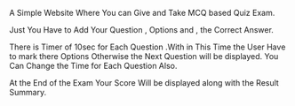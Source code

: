 A Simple Website Where You can Give  and Take MCQ based Quiz Exam.

Just You Have to Add Your Question , Options and , the Correct Answer.

There is  Timer of 10sec for Each Question .With in This Time the User Have to mark there Options Otherwise the Next Question  will be displayed. You Can Change the Time for Each Question Also. 

At the End of the Exam Your Score Will be displayed along with the Result Summary.
